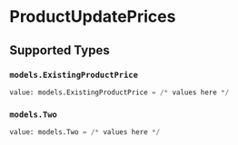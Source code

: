 # ProductUpdatePrices


## Supported Types

### `models.ExistingProductPrice`

```python
value: models.ExistingProductPrice = /* values here */
```

### `models.Two`

```python
value: models.Two = /* values here */
```

